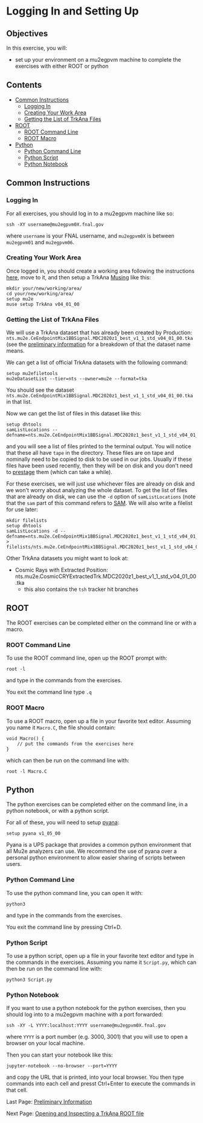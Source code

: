 # Logging In and Setting Up

## Objectives

In this exercise, you will:

* set up your environment on a mu2egpvm machine to complete the exercises with either ROOT or python

## Contents

* [Common Instructions](#Common-Instructions)
    * [Logging In](#Logging-In)
    * [Creating Your Work Area](#Creating-Your-Work-Area)
    * [Getting the List of TrkAna Files](#Getting-the-List-of-TrkAna-Files)
* [ROOT](#ROOT)
    * [ROOT Command Line](#ROOT-Command-Line)
    * [ROOT Macro](#ROOT-Macro)
* [Python](#Python)
    * [Python Command Line](#Python-Command-Line)
    * [Python Script](#Python-Script)
    * [Python Notebook](#Python-Notebook)

## Common Instructions

### Logging In

For all exercises, you should log in to a mu2egpvm machine like so:

```
ssh -XY username@mu2egpvm0X.fnal.gov
```

where ```username``` is your FNAL username, and ```mu2egpvm0X``` is between ```mu2egpvm01``` and ```mu2egpvm06```.

### Creating Your Work Area

Once logged in, you should create a working area following the instructions [here](https://mu2ewiki.fnal.gov/wiki/LoginTutorial#app_disk), move to it, and then setup a TrkAna [Musing](https://mu2ewiki.fnal.gov/wiki/Muse#Musings_.28published_muse_builds.29) like this:

```
mkdir your/new/working/area/
cd your/new/working/area/
setup mu2e
muse setup TrkAna v04_01_00
```

### Getting the List of TrkAna Files

We will use a TrkAna dataset that has already been created by Production: ```nts.mu2e.CeEndpointMix1BBSignal.MDC2020z1_best_v1_1_std_v04_01_00.tka``` (see the [preliminary information](prelims.md#Simulation-Samples) for a breakdown of that the dataset name means.

We can get a list of official TrkAna datasets with the following command:

```
setup mu2efiletools
mu2eDatasetList --tier=nts --owner=mu2e --format=tka
```

You should see the dataset ```nts.mu2e.CeEndpointMix1BBSignal.MDC2020z1_best_v1_1_std_v04_01_00.tka``` in that list.

Now we can get the list of files in this dataset like this:

```
setup dhtools
samListLocations --defname=nts.mu2e.CeEndpointMix1BBSignal.MDC2020z1_best_v1_1_std_v04_01_00.tka
```

and you will see a list of files printed to the terminal output. You will notice that these all have ```tape``` in the directory. These files are on tape and nominally need to be copied to disk to be used in our jobs. Usually if these files have been used recently, then they will be on disk and you don't need to [prestage](https://mu2ewiki.fnal.gov/wiki/Prestage) them (which can take a while).

For these exercises, we will just use whichever files are already on disk and we won't worry about analyzing the whole dataset. To get the list of files that are already on disk, we can use the ```-d``` option of ```samListLocations``` (note that the ```sam``` part of this command refers to [SAM](https://mu2ewiki.fnal.gov/wiki/SAM). We will also write a filelist for use later:

```
mkdir filelists
setup dhtools
samListLocations -d --defname=nts.mu2e.CeEndpointMix1BBSignal.MDC2020z1_best_v1_1_std_v04_01_00.tka > filelists/nts.mu2e.CeEndpointMix1BBSignal.MDC2020z1_best_v1_1_std_v04_01_00.list
```

Other TrkAna datasets you might want to look at:
* Cosmic Rays with Extracted Position: nts.mu2e.CosmicCRYExtractedTrk.MDC2020z1_best_v1_1_std_v04_01_00.tka
    * this also contains the ```tsh``` tracker hit branches

## ROOT

The ROOT exercises can be completed either on the command line or with a macro.

### ROOT Command Line

To use the ROOT command line, open up the ROOT prompt with:

```
root -l
```

and type in the commands from the exercises.

You exit the command line type ```.q```

### ROOT Macro

To use a ROOT macro, open up a file in your favorite text editor. Assuming you name it ```Macro.C```, the file should contain:

```
void Macro() {
    // put the commands from the exercises here
}
```

which can then be run on the command line with:

```
root -l Macro.C
```

## Python

The python exercises can be completed either on the command line, in a python notebook, or with a python script. 

For all of these, you will need to setup [pyana](https://mu2ewiki.fnal.gov/wiki/Pyana):

```
setup pyana v1_05_00
```

Pyana is a UPS package that provides a common python environment that all Mu2e analyzers can use. We recommend the use of pyana over a personal python environment to allow easier sharing of scripts between users.

### Python Command Line

To use the python command line, you can open it with:


```
python3
```

and type in the commands from the exercises.

You exit the command line by pressing Ctrl+D.

### Python Script

To use a python script, open up a file in your favorite text editor and type in the commands in the exercises. Assuming you name it ```Script.py```, which can then be run on the command line with:

```
python3 Script.py
```

### Python Notebook

If you want to use a python notebook for the python exercises, then you should log into to a mu2egpvm machine with a port forwarded:

```
ssh -XY -L YYYY:localhost:YYYY username@mu2egpvm0X.fnal.gov
```

where ```YYYY``` is a port number (e.g. 3000, 3001) that you will use to open a browser on your local machine.

Then you can start your notebook like this:

```
jupyter-notebook --no-browser --port=YYYY
```

and copy the URL that is printed, into your local browser. You then type commands into each cell and presst Ctrl+Enter to execute the commands in that cell.


Last Page: [Preliminary Information](prelims.md)

Next Page: [Opening and Inspecting a TrkAna ROOT file](opening.md)

